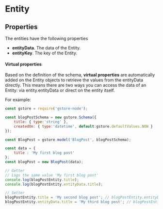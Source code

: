 # Entity

## Properties

The entities have the following properties

- **entityData**. The data of the Entity.
- **entityKey**. The key of the Entity.

#### Virtual properties
Based on the definition of the schema, **virtual properties** are automatically added on the Entity objects to retrieve the values from the entityData directly.
This means there are two ways you can access the data of an Entity: via entity.entityData or direct on the entity itself.

For example:
```js
const gstore = require('gstore-node');

const blogPostSchema = new gstore.Schema({
    title: { type:'string' },
    createdOn: { type:'datetime', default:gstore.defaultValues.NOW }
});

const BlogPost = gstore.model('BlogPost', blogPostSchema);

const data = {
    title : 'My first blog post'
};
const blogPost = new BlogPost(data);

// Getter
// Logs the same value 'My first blog post'
console.log(blogPostEntity.title);
console.log(blogPostEntity.entityData.title);

// Setter
blogPostEntity.title = 'My second blog post'; // blogPostEntity.entityData.title is also changed
blogPostEntity.entityData.title = 'My third blog post'; // blogPostEntity.title is also changed
```